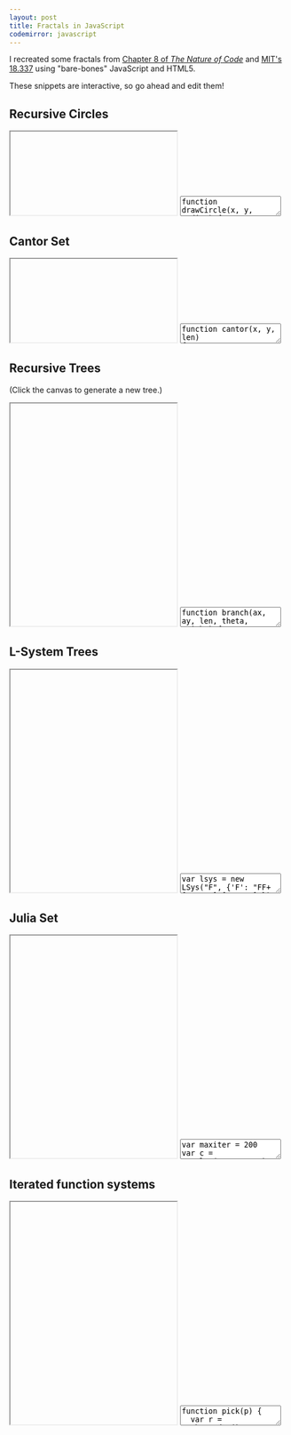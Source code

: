```yaml
---
layout: post
title: Fractals in JavaScript
codemirror: javascript
---
```


<script>
var live_snippets = [];
</script>

<textarea id="snippet-header" style="display:none;">
&lt;html&gt;
&lt;head&gt;
&lt;style&gt;
  * { margin: 0; padding: 0; overflow: hidden;}
  #canvas { display: block; }
&lt;/style&gt;
&lt;/head&gt;
&lt;body&gt;
&lt;canvas id="canvas"&gt;&lt;/canvas&gt;
&lt;script&gt;
window.onload = function() {
  var canvas = document.getElementById("canvas");
  var ctx = canvas.getContext("2d");
  var W = window.innerWidth, H = window.innerHeight;
  canvas.width = W; canvas.height = H;
</textarea>

<textarea id="snippet-footer" style="display:none;">
}
&lt;/script&gt;
&lt;/body&gt;
&lt;/html&gt;
</textarea>

I recreated some fractals from
[Chapter 8 of _The Nature of Code_](http://natureofcode.com/book/chapter-8-fractals/)
and [MIT's 18.337](http://nbviewer.ipython.org/url/beowulf.csail.mit.edu/18.337/fractals.ipynb)
using "bare-bones" JavaScript and HTML5.

These snippets are interactive, so go ahead and edit them!

## Recursive Circles

<iframe class="viewcode" id="viewcode-recursive-circles"></iframe>
<textarea class="live" id="code-recursive-circles" name="code-recursive-circles">
function drawCircle(x, y, radius) {
  ctx.strokeStyle = "black";
  ctx.beginPath();
  ctx.moveTo(x+radius, y);
  ctx.arc(x, y, radius, 0, 2*Math.PI, false);
  ctx.lineWidth = 1;
  ctx.stroke();
  if (radius &gt; 50) {
    drawCircle(x + radius/2, y, radius/2);
    drawCircle(x - radius/2, y, radius/2);
    drawCircle(x, y + radius/2, radius/2);
    drawCircle(x, y - radius/2, radius/2);
  }
}
drawCircle(W/2, H/2, W);
</textarea>

<script>
live_snippets.push('code-recursive-circles');
</script>

## Cantor Set

<iframe class="viewcode" id="viewcode-cantor-set" height="150"></iframe>

<textarea class="live" id="code-cantor-set" name="code-cantor-set">
function cantor(x, y, len)
{
  if (len &gt;= 1) {
    ctx.strokeStyle = "black";
    ctx.beginPath();
    ctx.moveTo(x, y);
    ctx.lineTo(x+len, y);
    ctx.lineWidth = 5;
    ctx.stroke();
    y += 20;
    cantor(x, y, len/3);
    cantor(x+len*2/3, y, len/3);
  }
}
cantor(10, 10, W-20);
</textarea>

<script>
live_snippets.push('code-cantor-set');
</script>

## Recursive Trees

(Click the canvas to generate a new tree.)

<iframe class="viewcode" id="viewcode-recursive-trees" height="400"></iframe>

<textarea class="live" id="code-recursive-trees" name="code-recursive-trees">
function branch(ax, ay, len, theta, weight) {
  var bx = ax+len*Math.cos(theta)
  var by = ay-len*Math.sin(theta)
  ctx.strokeStyle = len&gt;30 ? 'saddlebrown' : 'green';
  ctx.lineWidth = weight;
  ctx.beginPath();
  ctx.moveTo(ax, ay);
  ctx.lineTo(bx, by);
  ctx.stroke();
  if (len &gt; 5) {
    var n = 2+Math.round(Math.random()*3);
    for (var i = 0; n &gt; i; i++) {
      var delta = -Math.PI/2 + Math.random()*Math.PI;
      branch(bx, by, len*0.66, theta+delta, weight*0.5);
    }
  }
}
function init() {
  ctx.fillStyle = 'white';
  ctx.fillRect(0, 0, W, H);
  branch(W/2, H, H/3, Math.PI/2, 20);
}
init();
canvas.addEventListener('click', init);
</textarea>

<script>
live_snippets.push('code-recursive-trees');
</script>

## L-System Trees

<iframe class="viewcode" id="viewcode-lsys" height="400"></iframe>

<textarea class="live" id="code-lsys" name="code-lsys">
var lsys = new LSys("F", {'F': "FF+[+F-F-F]-[-F+F+F]"});
function Turtle(len, theta) {
  this.len = len;
  this.theta = theta;
  this.reset();
  return this;
}
Turtle.prototype.reset = function() {
  this.angle = Math.PI/2;
  this.p = {'x': W/2, 'y': H};
  this.stack = [];
}
Turtle.prototype.next = function() {
  return {'x': this.p.x+this.len*Math.cos(this.angle),
          'y': this.p.y-this.len*Math.sin(this.angle)};
}
Turtle.prototype.go = function() {
  var nextP = this.next();
  ctx.strokeStyle = 'black';
  ctx.beginPath();
  ctx.moveTo(this.p.x, this.p.y);
  ctx.lineTo(nextP.x, nextP.y);
  ctx.stroke();
  this.p = nextP;
}
Turtle.prototype.move = function() {
  this.p = this.next();
}
Turtle.prototype.turnLeft = function() {
  this.angle += this.theta;
}
Turtle.prototype.turnRight = function() {
  this.angle -= this.theta;
}
Turtle.prototype.push = function() {
  this.stack.push({'p': this.p, 'angle': this.angle})
}
Turtle.prototype.pop = function() {
  var s = this.stack.pop();
  this.p = s.p;
  this.angle = s.angle;
}
function LSys(axiom, rules) {
  this.sentence = axiom;
  this.rules = rules;
  return this;
}
LSys.prototype.generate = function() {
  var next = [];
  for (var i=0; this.sentence.length > i; i++) {
    var c = this.sentence[i];
    var r = this.rules[c];
    if (r) {
      next.push(r)
    } else {
      next.push(c);
    }
  }
  this.sentence = next.join("")
}
LSys.prototype.draw = function(t) {
  ctx.fillStyle = 'white';
  ctx.fillRect(0, 0, W, H);
  t.reset();
  for (var i=0; this.sentence.length > i; i++) {
    var c = this.sentence[i];
    this.interpret(c, t);
  }
}
LSys.prototype.interpret = function(c, t) {
       if (c == 'F') t.go();
  else if (c == 'G') t.move();
  else if (c == '+') t.turnRight();
  else if (c == '-') t.turnLeft();
  else if (c == '[') t.push();
  else if (c == ']') t.pop();
}
var t = new Turtle(H/4, 25*Math.PI/180);
for (var i=0; 4 > i; i++) {
  lsys.generate();
  t.len *= 0.5;
}
lsys.draw(t);
</textarea>

<script>
live_snippets.push('code-lsys');
</script>

## Julia Set

<iframe class="viewcode" id="viewcode-julia" height="400"></iframe>

<textarea class="live" id="code-julia" name="code-julia">
var maxiter = 200
var c = complex(-0.06,0.67);
function julia(z, c) {
  for (var i=0; i<maxiter; i++) {
    if (abs2(z) > 4) return i;
    z = add(mul(z, z), c);
  }
  return maxiter;
}
var iL = -1;
var iH = 1;
var rL = -1.5;
var rH = 1.5;
for (var ci=0; ci<H; ci++) {
  for (var cr=0; cr<W; cr++) {
    var r = rL+cr*(rH-rL)/W;
    var i = iL+ci*(iH-iL)/H;
    var j = julia(complex(r, i), c);
    fill(cr, H-ci, j);
  }
}
function fill(x, y, i) {
  ctx.fillStyle = gradient(i);
  ctx.fillRect(x, y, 1, 1);
}
function gradient(i) {
  if (i < maxiter/2) {
    var g = 255-Math.round(i*255*2/maxiter);
    return 'rgb('+g+',255,'+g+')';
  } else if (i > maxiter/2) {
    var g = 255-Math.round((i-maxiter/2)*255*2/maxiter);
    return 'rgb('+g+','+g+','+g+')';
  } else {
    return 'white';
  }
}
function complex(r, i) {
  return {'r':r, 'i':i};
}
function abs2(z) {
  return z.r*z.r + z.i * z.i;
}
function mul(z1, z2) {
  return complex(z1.r*z2.r - z1.i*z2.i, z1.r*z2.i + z2.r*z1.i);
}
function add(z1, z2) {
  return complex(z1.r+z2.r, z1.i+z2.i);
}
</textarea>

<script>
live_snippets.push('code-julia');
</script>

## Iterated function systems

<iframe class="viewcode" id="viewcode-ifs" height="400"></iframe>

<textarea class="live" id="code-ifs" name="code-ifs">
function pick(p) {
  var r = Math.random()
  for (var i=0; i<p.length; i++) {
    if (r < p[i]) return i;
  }
  return p.length-1;
}
// the iterated function system (IFS) "code" for Barnsley's fern.
// consists of four matrices and a probability for each.
var fern_M = [[[ 0,     0,    0],[ 0,    0.16, 0   ],[0, 0, 1]],
              [[ 0.85,  0.04, 0],[-0.04, 0.85, 1.6 ],[0, 0, 1]],
              [[ 0.2,  -0.26, 0],[ 0.23, 0.22, 1.6 ],[0, 0, 1]],
              [[-0.15,  0.28, 0],[ 0.26, 0.24, 0.44],[0, 0, 1]]];
var fern_P = cumsum([0.01, 0.85, 0.07, 0.07]);
function ifs(M, p, niter) {
  var pt = [0.5,0.5,1]; // start at an arbitrary point
  for (var i = 1; i<niter+10; i++) {
    pt = mul(M[pick(p)],pt)
    if (i > 10) { // wait 10 iterations to make sure we approach the attractor
      point((pt[0]+4)/14,1-pt[1]/10.2);
    }
  }
}
ctx.fillStyle = 'black';
function point(x, y) {
  ctx.fillRect(x*W, y*H, 1, 1);
}
ifs(fern_M, fern_P, 16000);
function cumsum(a) {
  var r = [];
  var s = 0;
  for (var i=0; i<a.length; i++) {
    s += a[i];
    r.push(s);
  }
  return r;
}
function mul(m, p) {
  var r = [];
  for (var j=0; j<m.length; j++) {
    var s = 0;
    for (var i=0; i<p.length; i++) {
      s += p[i]*m[j][i];
    }
    r.push(s);
  }
  return r;
}
</textarea>

<script>
live_snippets.push('code-ifs');
</script>

<script>
window.onload = function() {
  for (var i=0; i<live_snippets.length; i++) {
    (function(snippet) {
    var delay;
    var editor = CodeMirror.fromTextArea(document.getElementById(snippet), {
    mode: 'javascript',
    tabMode: 'indent',
    viewportMargin: Infinity,
    gutters: ["CodeMirror-lint-markers"],
    lint: true
    });
    editor.on('change', function() {
      clearTimeout(delay);
      delay = setTimeout(updatePreview, 300);
    });
    var header = document.getElementById('snippet-header');
    var footer = document.getElementById('snippet-footer');
    function updatePreview() {
      var previewFrame = document.getElementById('view'+snippet);
      var preview =  previewFrame.contentDocument ||  previewFrame.contentWindow.document;
      preview.open();
      preview.write(header.value+editor.getValue()+footer.value);
      preview.close();
    }
    setTimeout(updatePreview, 300);
   })(live_snippets[i]);
 }
}
</script>
